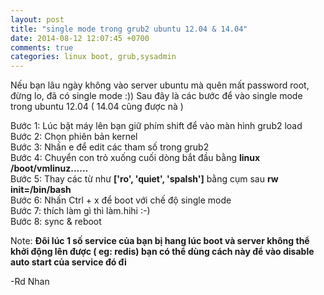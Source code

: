 ```yaml
---
layout: post
title: "single mode trong grub2 ubuntu 12.04 & 14.04"
date: 2014-08-12 12:07:45 +0700
comments: true
categories: linux boot, grub,sysadmin
---
```


Nếu bạn lâu ngày không vào server ubuntu mà quên mất password root, đừng lo, đã có single mode :))
Sau đây là các bước để vào single mode trong ubuntu 12.04 ( 14.04 cũng được nà )
<br>

Bước 1: Lúc bật máy lên bạn giữ phím shift  để vào màn hình grub2 load  <br />
Bước 2: Chọn phiên bản kernel  <br />
Bước 3: Nhấn e để edit các tham số trong grub2  <br />
Bước 4: Chuyển con trỏ xuống cuối dòng bắt đầu bằng **linux /boot/vmlinuz......**   <br />
Bước 5: Thay các từ như **['ro', 'quiet', 'spalsh']** bằng cụm sau **rw init=/bin/bash**  <br />
Bước 6: Nhấn Ctrl + x để boot với chế độ single mode  <br />
Bước 7: thích làm gì thì làm.hihi :-)  <br />
Bước 8: sync & reboot <br />


Note: **Đôi lúc 1 số service của bạn bị hang lúc boot và server không thể khởi động lên được ( eg: redis) bạn có thể dùng cách này để vào disable auto start của service đó đi**

-Rd
Nhan
